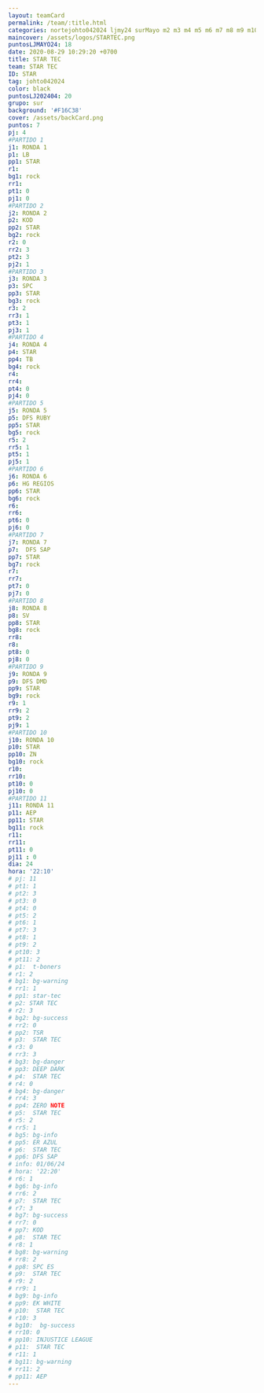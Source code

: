 ```yaml
---
layout: teamCard
permalink: /team/:title.html
categories: nortejohto042024 ljmy24 surMayo m2 m3 m4 m5 m6 m7 m8 m9 m10 m11 LJ06
maincover: /assets/logos/STARTEC.png
puntosLJMAYO24: 18
date: 2020-08-29 10:29:20 +0700
title: STAR TEC
team: STAR TEC
ID: STAR
tag: johto042024
color: black
puntosLJ202404: 20
grupo: sur
background: '#F16C38'
cover: /assets/backCard.png
puntos: 7
pj: 4
#PARTIDO 1
j1: RONDA 1
p1: LB
pp1: STAR
r1: 
bg1: rock
rr1: 
pt1: 0
pj1: 0
#PARTIDO 2
j2: RONDA 2
p2: KOD
pp2: STAR
bg2: rock
r2: 0
rr2: 3
pt2: 3
pj2: 1 
#PARTIDO 3
j3: RONDA 3
p3: SPC
pp3: STAR
bg3: rock
r3: 2
rr3: 1
pt3: 1
pj3: 1
#PARTIDO 4
j4: RONDA 4
p4: STAR
pp4: TB
bg4: rock
r4: 
rr4:
pt4: 0
pj4: 0
#PARTIDO 5
j5: RONDA 5
p5: DFS RUBY
pp5: STAR
bg5: rock
r5: 2
rr5: 1
pt5: 1
pj5: 1 
#PARTIDO 6
j6: RONDA 6
p6: HG REGIOS
pp6: STAR
bg6: rock
r6: 
rr6:
pt6: 0
pj6: 0 
#PARTIDO 7
j7: RONDA 7
p7:  DFS SAP
pp7: STAR
bg7: rock
r7: 
rr7: 
pt7: 0
pj7: 0 
#PARTIDO 8
j8: RONDA 8
p8: SV
pp8: STAR
bg8: rock
rr8: 
r8: 
pt8: 0
pj8: 0  
#PARTIDO 9
j9: RONDA 9
p9: DFS DMD
pp9: STAR
bg9: rock
r9: 1
rr9: 2
pt9: 2
pj9: 1
#PARTIDO 10
j10: RONDA 10
p10: STAR
pp10: ZN
bg10: rock
r10: 
rr10: 
pt10: 0
pj10: 0
#PARTIDO 11
j11: RONDA 11
p11: AEP
pp11: STAR
bg11: rock
r11: 
rr11:
pt11: 0
pj11 : 0
dia: 24
hora: '22:10'
# pj: 11
# pt1: 1
# pt2: 3
# pt3: 0
# pt4: 0
# pt5: 2
# pt6: 1
# pt7: 3
# pt8: 1
# pt9: 2
# pt10: 3
# pt11: 2
# p1:  t-boners
# r1: 2
# bg1: bg-warning
# rr1: 1
# pp1: star-tec
# p2: STAR TEC
# r2: 3
# bg2: bg-success
# rr2: 0
# pp2: TSR
# p3:  STAR TEC
# r3: 0
# rr3: 3
# bg3: bg-danger
# pp3: DEEP DARK
# p4:  STAR TEC
# r4: 0
# bg4: bg-danger
# rr4: 3
# pp4: ZERO NOTE
# p5:  STAR TEC
# r5: 2
# rr5: 1
# bg5: bg-info
# pp5: ER AZUL
# p6:  STAR TEC
# pp6: DFS SAP
# info: 01/06/24
# hora: '22:20'
# r6: 1
# bg6: bg-info
# rr6: 2
# p7:  STAR TEC
# r7: 3
# bg7: bg-success
# rr7: 0
# pp7: KOD
# p8:  STAR TEC
# r8: 1
# bg8: bg-warning
# rr8: 2
# pp8: SPC ES
# p9:  STAR TEC
# r9: 2
# rr9: 1
# bg9: bg-info
# pp9: EK WHITE
# p10:  STAR TEC
# r10: 3
# bg10:  bg-success
# rr10: 0
# pp10: INJUSTICE LEAGUE
# p11:  STAR TEC
# r11: 1
# bg11: bg-warning
# rr11: 2
# pp11: AEP
---
```



